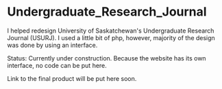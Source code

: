# Undergraduate_Research_Journal
I helped redesign University of Saskatchewan's Undergraduate Research Journal (USURJ). I used a little bit of php, however, majority of the design was done by using an interface.

Status: Currently under construction.
Because the website has its own interface, no code can be put here.

Link to the final product will be put here soon.
